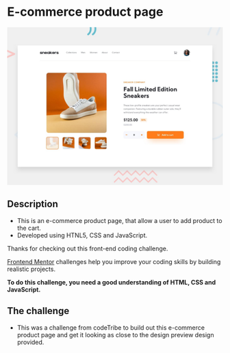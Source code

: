 # E-commerce product page

![Design preview for the E-commerce product page coding challenge](./design/desktop-preview.jpg)

## Description
  - This is an e-commerce product page, that allow a user to add product to the cart.
  - Developed using HTNL5, CSS and JavaScript.

Thanks for checking out this front-end coding challenge.

[Frontend Mentor](https://www.frontendmentor.io) challenges help you improve your coding skills by building realistic projects.

**To do this challenge, you need a good understanding of HTML, CSS and JavaScript.**

## The challenge
  - This was a challenge from codeTribe to build out this e-commerce product page and get it looking as close to the design preview design provided.

##
